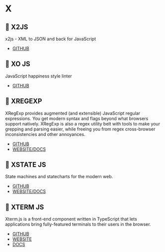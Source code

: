 # X

## :rocket: X2JS

x2js - XML to JSON and back for JavaScript

* [GITHUB](https://github.com/abdolence/x2js)

## :rocket: XO JS

JavaScript happiness style linter

* [GITHUB](https://github.com/xojs/xo)

## :rocket: XREGEXP

XRegExp provides augmented (and extensible) JavaScript regular expressions. You get modern syntax and flags beyond what browsers support natively. XRegExp is also a regex utility belt with tools to make your grepping and parsing easier, while freeing you from regex cross-browser inconsistencies and other annoyances.

* [GITHUB](https://github.com/slevithan/xregexp)
* [WEBSITE/DOCS](http://xregexp.com/)

## :rocket: XSTATE JS

State machines and statecharts for the modern web.

* [GITHUB](https://github.com/davidkpiano/xstate)
* [WEBSITE/DOCS](https://xstate.js.org/docs/)

## :rocket: XTERM JS

Xterm.js is a front-end component written in TypeScript that lets applications bring fully-featured terminals to their users in the browser.

* [GITHUB](https://github.com/xtermjs/xterm.js)
* [WEBSITE](https://xtermjs.org/)
* [DOCS](https://xtermjs.org/docs/)
